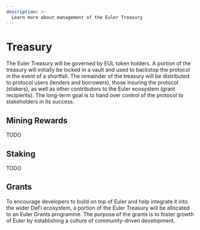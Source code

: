 ```yaml
---
description: >-
  Learn more about management of the Euler Treasury
---
```


# Treasury

The Euler Treasury will be governed by EUL token holders. A portion of the treasury will initially be locked in a vault and used to backstop the protocol in the event of a shortfall. The remainder of the treasury will be distributed to protocol users (lenders and borrowers), those insuring the protocol (stakers), as well as other contributors to the Euler ecosystem (grant recipients). The long-term goal is to hand over control of the protocol to stakeholders in its success.

## Mining Rewards

TODO

## Staking

TODO 

## Grants 

To encourage developers to build on top of Euler and help integrate it into the wider DeFi ecosystem, a portion of the Euler Treasury will be allocated to an Euler Grants programme. The purpose of the grants is to foster growth of Euler by establishing a culture of community-driven development. 